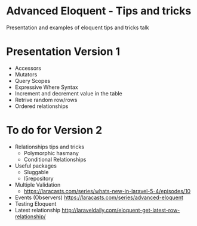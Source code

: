 # Advanced Eloquent - Tips and tricks
Presentation and examples of eloquent tips and tricks talk

# Presentation Version 1
- Accessors
- Mutators
- Query Scopes
- Expressive Where Syntax
- Increment and decrement value in the table
- Retrive random row/rows
- Ordered relationships

# To do for Version 2
- Relationships tips and tricks
    - Polymorphic hasmany
    - Conditional Relationships
- Useful packages
    - Sluggable
    - l5repository
- Multiple Validation
    - https://laracasts.com/series/whats-new-in-laravel-5-4/episodes/10
- Events (Observers)
https://laracasts.com/series/advanced-eloquent
- Testing Eloquent
- Latest relationship
http://laraveldaily.com/eloquent-get-latest-row-relationship/
